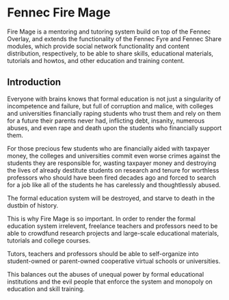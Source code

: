 Fennec Fire Mage
================

Fire Mage is a mentoring and tutoring system build on top of the Fennec Overlay, 
and extends the functionality of the Fennec Fyre and Fennec Share modules, which provide
social network functionality and content distribution, respectively, to be able to share
skills, educational materials, tutorials and howtos, and other education and training content.

Introduction
------------

Everyone with brains knows that formal education is not just a singularity of incompetence and
failure, but full of corruption and malice, with colleges and universities financially raping
students who trust them and rely on them for a future their parents never had, inflicting
debt, insanity, numerous abuses, and even rape and death upon the students who financially
support them.

For those precious few students who are financially aided with taxpayer money, the colleges
and universities commit even worse crimes against the students they are responsible for, 
wasting taxpayer money and destroying the lives of already destitute students on
research and tenure for worthless professors who should have been fired decades ago and forced
to search for a job like all of the students he has carelessly and thoughtlessly abused.

The formal education system will be destroyed, 
and starve to death in the dustbin of history.

This is why Fire Mage is so important. In order to render the formal education system irrelevent,
freelance teachers and professors need to be able to crowdfund research projects and large-scale
educational materials, tutorials and college courses.

Tutors, teachers and professors should be able to self-organize into student-owned or parent-owned
cooperative virtual schools or universities.

This balances out the abuses of unequal power by formal educational institutions 
and the evil people that enforce the system and monopoly on education and skill training.
